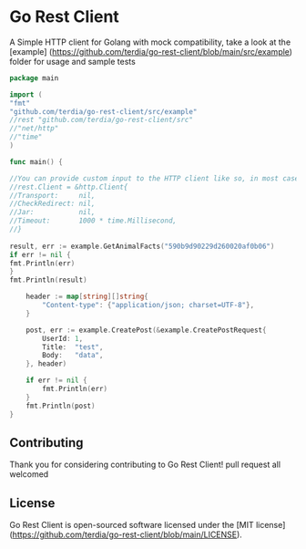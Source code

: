 # Go Rest Client

A Simple HTTP client for Golang with mock compatibility, take a look at
the [example] (https://github.com/terdia/go-rest-client/blob/main/src/example) folder for usage and sample tests

```go
package main

import (
"fmt"
"github.com/terdia/go-rest-client/src/example"
//rest "github.com/terdia/go-rest-client/src"
//"net/http"
//"time"
)

func main() {

//You can provide custom input to the HTTP client like so, in most cases the default is okay.
//rest.Client = &http.Client{
//Transport:     nil,
//CheckRedirect: nil,
//Jar:           nil,
//Timeout:       1000 * time.Millisecond,
//}
	
result, err := example.GetAnimalFacts("590b9d90229d260020af0b06")
if err != nil {
fmt.Println(err)
}
fmt.Println(result)

	header := map[string][]string{
		"Content-type": {"application/json; charset=UTF-8"},
	}

	post, err := example.CreatePost(&example.CreatePostRequest{
		UserId: 1,
		Title:  "test",
		Body:   "data",
	}, header)

	if err != nil {
		fmt.Println(err)
	}
	fmt.Println(post)
}

```

## Contributing

Thank you for considering contributing to Go Rest Client! pull request all welcomed

## License

Go Rest Client is open-sourced software licensed under
the [MIT license] (https://github.com/terdia/go-rest-client/blob/main/LICENSE).

